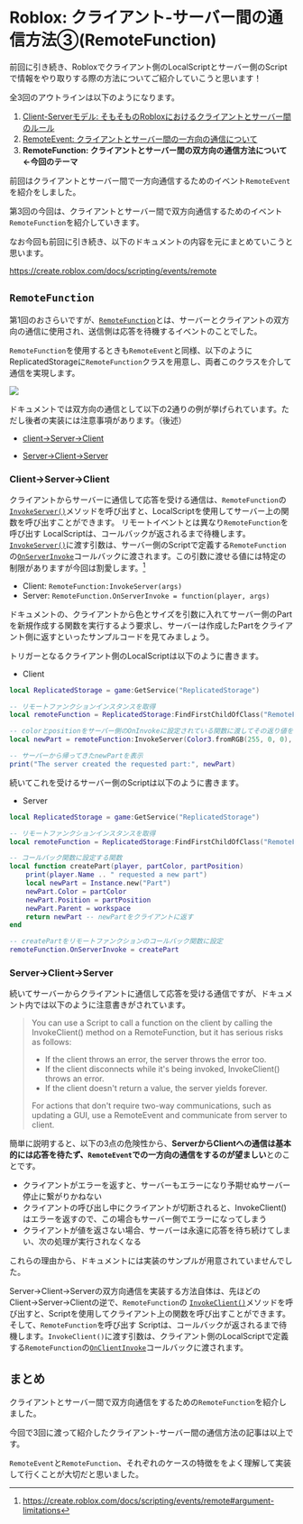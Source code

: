 # Roblox: クライアント-サーバー間の通信方法③(RemoteFunction)

前回に引き続き、Robloxでクライアント側のLocalScriptとサーバー側のScriptで情報をやり取りする際の方法についてご紹介していこうと思います！

全3回のアウトラインは以下のようになります。

1. [Client-Serverモデル: そもそものRobloxにおけるクライアントとサーバー間のルール](https://zenn.dev/kimd/articles/bbfe15872ab56a)
2. [RemoteEvent: クライアントとサーバー間の一方向の通信について](https://zenn.dev/kimd/articles/c7646e1a039293)
3. **RemoteFunction: クライアントとサーバー間の双方向の通信方法について←今回のテーマ**

前回はクライアントとサーバー間で一方向通信するためのイベント`RemoteEvent`を紹介をしました。

第3回の今回は、クライアントとサーバー間で双方向通信するためのイベント`RemoteFunction`を紹介していきます。

なお今回も前回に引き続き、以下のドキュメントの内容を元にまとめていこうと思います。

https://create.roblox.com/docs/scripting/events/remote

## `RemoteFunction`

第1回のおさらいですが、[`RemoteFunction`](https://create.roblox.com/docs/reference/engine/classes/RemoteFunction)とは、サーバーとクライアントの双方向の通信に使用され、送信側は応答を待機するイベントのことでした。

`RemoteFunction`を使用するときも`RemoteEvent`と同様、以下のようにReplicatedStorageに`RemoteFunction`クラスを用意し、両者このクラスを介して通信を実現します。

![](https://storage.googleapis.com/zenn-user-upload/a56d9fd3fe81-20240727.png)

ドキュメントでは双方向の通信として以下の2通りの例が挙げられています。ただし後者の実装には注意事項があります。（後述）

- [client→Server→Client](https://create.roblox.com/docs/scripting/events/remote#client-server-client)

- [Server→Client→Server](https://create.roblox.com/docs/scripting/events/remote#server-client-server)

### Client→Server→Client

クライアントからサーバーに通信して応答を受ける通信は、`RemoteFunction`の [`InvokeServer()`](https://create.roblox.com/docs/reference/engine/classes/RemoteFunction#InvokeServer)メソッドを呼び出すと、LocalScriptを使用してサーバー上の関数を呼び出すことができます。 リモートイベントとは異なり`RemoteFunction`を呼び出す LocalScriptは、コールバックが返されるまで待機します。[`InvokeServer()`](https://create.roblox.com/docs/reference/engine/classes/RemoteFunction#InvokeServer)に渡す引数は、サーバー側のScriptで定義する`RemoteFunction`の[`OnServerInvoke`](https://create.roblox.com/docs/reference/engine/classes/RemoteFunction#OnServerInvoke)コールバックに渡されます。この引数に渡せる値には特定の制限がありますが今回は割愛します。[^1]

[^1]: https://create.roblox.com/docs/scripting/events/remote#argument-limitations

- Client: `RemoteFunction:InvokeServer(args)`
- Server: `RemoteFunction.OnServerInvoke = function(player, args)`

ドキュメントの、クライアントから色とサイズを引数に入れてサーバー側のPartを新規作成する関数を実行するよう要求し、サーバーは作成したPartをクライアント側に返すといったサンプルコードを見てみましょう。

トリガーとなるクライアント側のLocalScriptは以下のように書きます。

- Client

```lua
local ReplicatedStorage = game:GetService("ReplicatedStorage")

-- リモートファンクションインスタンスを取得
local remoteFunction = ReplicatedStorage:FindFirstChildOfClass("RemoteFunction")

-- colorとpositionをサーバー側のOnInvokeに設定されている関数に渡してその返り値を待つ
local newPart = remoteFunction:InvokeServer(Color3.fromRGB(255, 0, 0), Vector3.new(0, 25, -20))

-- サーバーから帰ってきたnewPartを表示
print("The server created the requested part:", newPart)
```

続いてこれを受けるサーバー側のScriptは以下のように書きます。

- Server

```lua
local ReplicatedStorage = game:GetService("ReplicatedStorage")

-- リモートファンクションインスタンスを取得
local remoteFunction = ReplicatedStorage:FindFirstChildOfClass("RemoteFunction")

-- コールバック関数に設定する関数
local function createPart(player, partColor, partPosition)
	print(player.Name .. " requested a new part")
	local newPart = Instance.new("Part")
	newPart.Color = partColor
	newPart.Position = partPosition
	newPart.Parent = workspace
	return newPart -- newPartをクライアントに返す
end

-- createPartをリモートファンクションのコールバック関数に設定
remoteFunction.OnServerInvoke = createPart
```

### Server→Client→Server

続いてサーバーからクライアントに通信して応答を受ける通信ですが、ドキュメント内では以下のように注意書きがされています。

> You can use a Script to call a function on the client by calling the InvokeClient() method on a RemoteFunction, but it has serious risks as follows:
>
> - If the client throws an error, the server throws the error too.
> - If the client disconnects while it's being invoked, InvokeClient() throws an error.
> - If the client doesn't return a value, the server yields forever.
>
> For actions that don't require two-way communications, such as updating a GUI, use a RemoteEvent and communicate from server to client.

簡単に説明すると、以下の3点の危険性から、**ServerからClientへの通信は基本的には応答を待たず、`RemoteEvent`での一方向の通信をするのが望ましい**とのことです。

- クライアントがエラーを返すと、サーバーもエラーになり予期せぬサーバー停止に繋がりかねない
- クライアントの呼び出し中にクライアントが切断されると、InvokeClient()はエラーを返すので、この場合もサーバー側でエラーになってしまう
- クライアントが値を返さない場合、サーバーは永遠に応答を待ち続けてしまい、次の処理が実行されなくなる

これらの理由から、ドキュメントには実装のサンプルが用意されていませんでした。

Server→Client→Serverの双方向通信を実装する方法自体は、先ほどのClient→Server→Clientの逆で、`RemoteFunction`の [`InvokeClient()`](https://create.roblox.com/docs/reference/engine/classes/RemoteFunction#InvokeClient)メソッドを呼び出すと、Scriptを使用してクライアント上の関数を呼び出すことができます。そして、`RemoteFunction`を呼び出す Scriptは、コールバックが返されるまで待機します。`InvokeClient()`に渡す引数は、クライアント側のLocalScriptで定義する`RemoteFunction`の[`OnClientInvoke`](https://create.roblox.com/docs/reference/engine/classes/RemoteFunction#OnClientInvoke)コールバックに渡されます。

## まとめ

クライアントとサーバー間で双方向通信をするための`RemoteFunction`を紹介しました。

今回で3回に渡って紹介したクライアント-サーバー間の通信方法の記事は以上です。

`RemoteEvent`と`RemoteFunction`、それぞれのケースの特徴ををよく理解して実装して行くことが大切だと思いました。